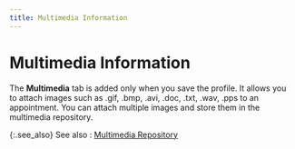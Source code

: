 ```yaml
---
title: Multimedia Information
---
```


# Multimedia Information


The **Multimedia** tab is added  only when you save the profile. It allows you to attach images such as  .gif, .bmp,  .avi, .doc,  .txt, .wav,  .pps to an  appointment. You can attach multiple images and store them in the multimedia  repository.


{:.see_also}
See also
: [Multimedia  Repository]({{site.sc_chm}}/options/miscellaneous-set-up/multimedia/multimedia_repository.html)
